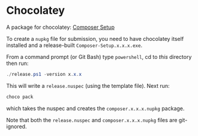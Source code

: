# Chocolatey

A package for chocolatey: [Composer Setup](https://chocolatey.org/packages/composer)

To create a `nupkg` file for submission, you need to have chocolatey itself installed and a release-built `Composer-Setup.x.x.x.exe`.

From a command prompt (or Git Bash) type `powershell`, cd to _this_ directory then run:

```powershell
./release.ps1 -version x.x.x
```

This will write a `release.nuspec` (using the template file). Next run:

```powershell
choco pack
```

which takes the nuspec and creates the `composer.x.x.x.nupkg` package.

Note that both the `release.nuspec` and `composer.x.x.x.nupkg` files are git-ignored.
